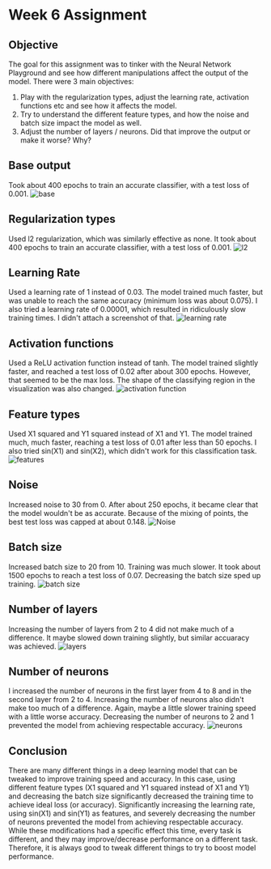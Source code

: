 # Week 6 Assignment

## Objective

The goal for this assignment was to tinker with the Neural Network Playground and see how different manipulations affect the output of the model. There were 3 main objectives:

1. Play with the regularization types, adjust the learning rate, activation functions etc and see how it affects the model.
2. Try to understand the different feature types, and how the noise and batch size impact the model as well.
3. Adjust the number of layers / neurons. Did that improve the output or make it worse? Why?

## Base output

Took about 400 epochs to train an accurate classifier, with a test loss of 0.001.
![base](https://user-images.githubusercontent.com/55260698/110721431-8dffb380-81de-11eb-823d-e3ee67b4f0b5.png)

## Regularization types

Used l2 regularization, which was similarly effective as none. It took about 400 epochs to train an accurate classifier, with a test loss of 0.001.
![l2](https://user-images.githubusercontent.com/55260698/110721667-f6e72b80-81de-11eb-82d8-df1fd046efdf.png)

## Learning Rate

Used a learning rate of 1 instead of 0.03. The model trained much faster, but was unable to reach the same accuracy (minimum loss was about 0.075). I also tried a learning rate of 0.00001, which resulted in ridiculously slow training times. I didn't attach a screenshot of that.
![learning rate](https://user-images.githubusercontent.com/55260698/110721838-4a597980-81df-11eb-93e2-3839c8f2e93f.png)

## Activation functions

Used a ReLU activation function instead of tanh. The model trained slightly faster, and reached a test loss of 0.02 after about 300 epochs. However, that seemed to be the max loss. The shape of the classifying region in the visualization was also changed.
![activation function](https://user-images.githubusercontent.com/55260698/110722074-b3d98800-81df-11eb-8344-4ac0633bde5f.png)

## Feature types

Used X1 squared and Y1 squared instead of X1 and Y1. The model trained much, much faster, reaching a test loss of 0.01 after less than 50 epochs. I also tried sin(X1) and sin(X2), which didn't work for this classification task.
![features](https://user-images.githubusercontent.com/55260698/110722372-1f235a00-81e0-11eb-9904-3fb1f4ca9a0d.png)

## Noise

Increased noise to 30 from 0. After about 250 epochs, it became clear that the model wouldn't be as accurate. Because of the mixing of points, the best test loss was capped at about 0.148.
![Noise](https://user-images.githubusercontent.com/55260698/110722574-86d9a500-81e0-11eb-9213-4e86707d5186.png)

## Batch size

Increased batch size to 20 from 10. Training was much slower. It took about 1500 epochs to reach a test loss of 0.07. Decreasing the batch size sped up training.
![batch size](https://user-images.githubusercontent.com/55260698/110722735-d3bd7b80-81e0-11eb-8877-787b1bb3bd8e.png)

## Number of layers

Increasing the number of layers from 2 to 4 did not make much of a difference. It maybe slowed down training slightly, but similar accuaracy was achieved.
![layers](https://user-images.githubusercontent.com/55260698/110723012-58a89500-81e1-11eb-8fe2-0fe978eda9de.png)

## Number of neurons

I increased the number of neurons in the first layer from 4 to 8 and in the second layer from 2 to 4. Increasing the number of neurons also didn't make too much of a difference. Again, maybe a little slower training speed with a little worse accuracy. Decreasing the number of neurons to 2 and 1 prevented the model from achieving respectable accuracy.
![neurons](https://user-images.githubusercontent.com/55260698/110723263-c3f26700-81e1-11eb-9467-51b0dc2f4147.png)

## Conclusion

There are many different things in a deep learning model that can be tweaked to improve training speed and accuracy. In this case, using different feature types (X1 squared and Y1 squared instead of X1 and Y1) and decreasing the batch size significantly decreased the training time to achieve ideal loss (or accuracy). Significantly increasing the learning rate, using sin(X1) and sin(Y1) as features, and severely decreasing the number of neurons prevented the model from achieving respectable accuracy. While these modifications had a specific effect this time, every task is different, and they may improve/decrease performance on a different task. Therefore, it is always good to tweak different things to try to boost model performance.
